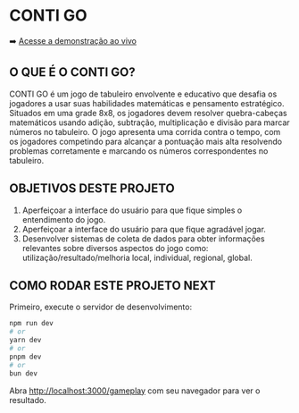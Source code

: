 # CONTI GO

➡️ <a href="https://contigo-math.vercel.app/gameplay" target="_blank">Acesse a demonstração ao vivo</a>

## O QUE É O CONTI GO?

CONTI GO é um jogo de tabuleiro envolvente e educativo que desafia os jogadores a usar suas habilidades matemáticas e pensamento estratégico. Situados em uma grade 8x8, os jogadores devem resolver quebra-cabeças matemáticos usando adição, subtração, multiplicação e divisão para marcar números no tabuleiro. O jogo apresenta uma corrida contra o tempo, com os jogadores competindo para alcançar a pontuação mais alta resolvendo problemas corretamente e marcando os números correspondentes no tabuleiro.

## OBJETIVOS DESTE PROJETO

1. Aperfeiçoar a interface do usuário para que fique simples o entendimento do jogo.
2. Aperfeiçoar a interface do usuário para que fique agradável jogar.
3. Desenvolver sistemas de coleta de dados para obter informações relevantes sobre diversos aspectos do jogo como: utilização/resultado/melhoria local, individual, regional, global.

## COMO RODAR ESTE PROJETO NEXT

Primeiro, execute o servidor de desenvolvimento:

```bash
npm run dev
# or
yarn dev
# or
pnpm dev
# or
bun dev
```

Abra [http://localhost:3000/gameplay](http://localhost:3000/gameplay) com seu navegador para ver o resultado.
